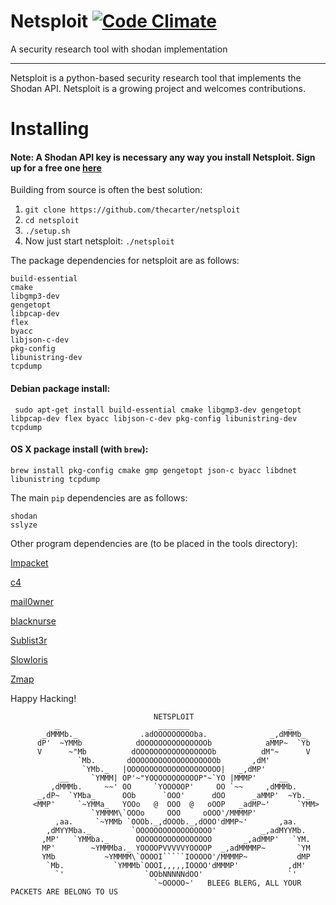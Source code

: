 # Netsploit  [![Code Climate](https://codeclimate.com/github/thecarterb/netsploit/badges/gpa.svg)](https://codeclimate.com/github/thecarterb/netsploit)
A security research tool with shodan implementation

***

Netsploit is a python-based security research tool that implements the Shodan API. Netsploit is a growing project and welcomes contributions.


# Installing

#### Note: A Shodan API key is necessary any way you install Netsploit. Sign up for a free one [here](https://account.shodan.io/register)

Building from source is often the best solution:
1. `git clone https://github.com/thecarter/netsploit`
2. `cd netsploit`
3. `./setup.sh`
4. Now just start netsploit: `./netsploit`

The package dependencies for netsploit are as follows:
```
build-essential
cmake
libgmp3-dev
gengetopt
libpcap-dev
flex
byacc
libjson-c-dev
pkg-config
libunistring-dev
tcpdump
```

#### Debian package install:
` sudo apt-get install build-essential cmake libgmp3-dev gengetopt libpcap-dev flex byacc libjson-c-dev pkg-config libunistring-dev tcpdump`

#### OS X package install (with `brew`):
`brew install pkg-config cmake gmp gengetopt json-c byacc libdnet libunistring tcpdump`


The main `pip` dependencies are as follows:
```
shodan
sslyze
```

Other program dependencies are (to be placed in the tools directory):

[Impacket](https://github.com/CoreSecurity/impacket)

[c4](https://github.com/turbo/c4)

[mail0wner](https://github.com/thecarterb/mail0wner)

[blacknurse](https://github.com/jedisct1/blacknurse)

[Sublist3r](https://github.com/aboul3la/Sublist3r)

[Slowloris](https://github.com/gkbrk/slowloris)

[Zmap](https://github.com/zmap/zmap)

Happy Hacking!

```
                                NETSPLOIT
          _                      _______                      _
       _dMMMb._              .adOOOOOOOOOba.              _,dMMMb_
      dP'  ~YMMb            dOOOOOOOOOOOOOOOb            aMMP~  `Yb
      V      ~"Mb          dOOOOOOOOOOOOOOOOOb          dM"~      V
               `Mb.       dOOOOOOOOOOOOOOOOOOOb       ,dM'
                `YMb._   |OOOOOOOOOOOOOOOOOOOOO|   _,dMP'
           __     `YMMM| OP'~"YOOOOOOOOOOOP"~`YO |MMMP'     __
         ,dMMMb.     ~~' OO     `YOOOOOP'     OO `~~     ,dMMMb.
      _,dP~  `YMba_      OOb      `OOO'      dOO      _aMMP'  ~Yb._
     <MMP'     `~YMMa_   YOOo   @  OOO  @   oOOP   _adMP~'      `YMM>
                  `YMMMM\`OOOo     OOO     oOOO'/MMMMP'
          ,aa.     `~YMMb `OOOb._,dOOOb._,dOOO'dMMP~'       ,aa.
        ,dMYYMba._         `OOOOOOOOOOOOOOOOO'          _,adMYYMb.
       ,MP'   `YMMba._      OOOOOOOOOOOOOOOOO       _,adMMP'   `YM.
       MP'        ~YMMMba._ YOOOOPVVVVVYOOOOP  _,adMMMMP~       `YM
       YMb           ~YMMMM\`OOOOI`````IOOOOO'/MMMMP~           dMP
        `Mb.           `YMMMb`OOOI,,,,,IOOOO'dMMMP'           ,dM'
          `'                  `OObNNNNNdOO'                   `'
                                `~OOOOO~'   BLEEG BLERG, ALL YOUR PACKETS ARE BELONG TO US
```
